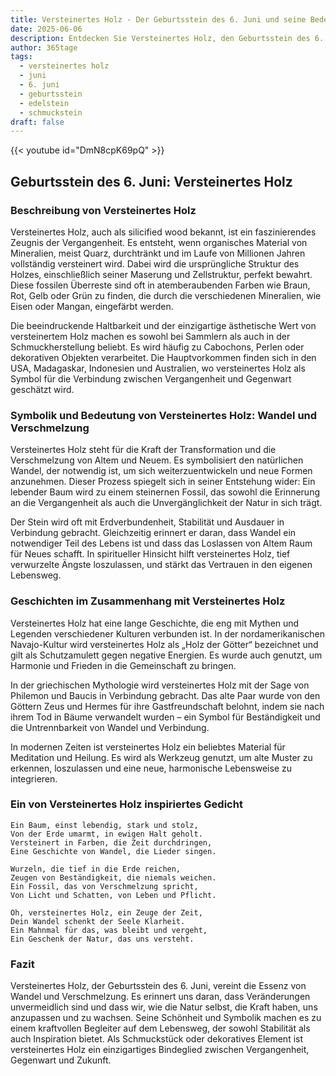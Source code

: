 ```yaml
---
title: Versteinertes Holz - Der Geburtsstein des 6. Juni und seine Bedeutung
date: 2025-06-06
description: Entdecken Sie Versteinertes Holz, den Geburtsstein des 6. Juni, der Wandel und Verschmelzung symbolisiert. Seine Symbolik und Geschichte werden Sie inspirieren.
author: 365tage
tags:
  - versteinertes holz
  - juni
  - 6. juni
  - geburtsstein
  - edelstein
  - schmuckstein
draft: false
---
```


{{< youtube id="DmN8cpK69pQ" >}}

## Geburtsstein des 6. Juni: Versteinertes Holz

### Beschreibung von Versteinertes Holz

Versteinertes Holz, auch als silicified wood bekannt, ist ein faszinierendes Zeugnis der Vergangenheit. Es entsteht, wenn organisches Material von Mineralien, meist Quarz, durchtränkt und im Laufe von Millionen Jahren vollständig versteinert wird. Dabei wird die ursprüngliche Struktur des Holzes, einschließlich seiner Maserung und Zellstruktur, perfekt bewahrt. Diese fossilen Überreste sind oft in atemberaubenden Farben wie Braun, Rot, Gelb oder Grün zu finden, die durch die verschiedenen Mineralien, wie Eisen oder Mangan, eingefärbt werden.

Die beeindruckende Haltbarkeit und der einzigartige ästhetische Wert von versteinertem Holz machen es sowohl bei Sammlern als auch in der Schmuckherstellung beliebt. Es wird häufig zu Cabochons, Perlen oder dekorativen Objekten verarbeitet. Die Hauptvorkommen finden sich in den USA, Madagaskar, Indonesien und Australien, wo versteinertes Holz als Symbol für die Verbindung zwischen Vergangenheit und Gegenwart geschätzt wird.

### Symbolik und Bedeutung von Versteinertes Holz: Wandel und Verschmelzung

Versteinertes Holz steht für die Kraft der Transformation und die Verschmelzung von Altem und Neuem. Es symbolisiert den natürlichen Wandel, der notwendig ist, um sich weiterzuentwickeln und neue Formen anzunehmen. Dieser Prozess spiegelt sich in seiner Entstehung wider: Ein lebender Baum wird zu einem steinernen Fossil, das sowohl die Erinnerung an die Vergangenheit als auch die Unvergänglichkeit der Natur in sich trägt.

Der Stein wird oft mit Erdverbundenheit, Stabilität und Ausdauer in Verbindung gebracht. Gleichzeitig erinnert er daran, dass Wandel ein notwendiger Teil des Lebens ist und dass das Loslassen von Altem Raum für Neues schafft. In spiritueller Hinsicht hilft versteinertes Holz, tief verwurzelte Ängste loszulassen, und stärkt das Vertrauen in den eigenen Lebensweg.

### Geschichten im Zusammenhang mit Versteinertes Holz

Versteinertes Holz hat eine lange Geschichte, die eng mit Mythen und Legenden verschiedener Kulturen verbunden ist. In der nordamerikanischen Navajo-Kultur wird versteinertes Holz als „Holz der Götter“ bezeichnet und gilt als Schutzamulett gegen negative Energien. Es wurde auch genutzt, um Harmonie und Frieden in die Gemeinschaft zu bringen.

In der griechischen Mythologie wird versteinertes Holz mit der Sage von Philemon und Baucis in Verbindung gebracht. Das alte Paar wurde von den Göttern Zeus und Hermes für ihre Gastfreundschaft belohnt, indem sie nach ihrem Tod in Bäume verwandelt wurden – ein Symbol für Beständigkeit und die Untrennbarkeit von Wandel und Verbindung.

In modernen Zeiten ist versteinertes Holz ein beliebtes Material für Meditation und Heilung. Es wird als Werkzeug genutzt, um alte Muster zu erkennen, loszulassen und eine neue, harmonische Lebensweise zu integrieren.

### Ein von Versteinertes Holz inspiriertes Gedicht

```
Ein Baum, einst lebendig, stark und stolz,  
Von der Erde umarmt, in ewigen Halt geholt.  
Versteinert in Farben, die Zeit durchdringen,  
Eine Geschichte von Wandel, die Lieder singen.  

Wurzeln, die tief in die Erde reichen,  
Zeugen von Beständigkeit, die niemals weichen.  
Ein Fossil, das von Verschmelzung spricht,  
Von Licht und Schatten, von Leben und Pflicht.  

Oh, versteinertes Holz, ein Zeuge der Zeit,  
Dein Wandel schenkt der Seele Klarheit.  
Ein Mahnmal für das, was bleibt und vergeht,  
Ein Geschenk der Natur, das uns versteht.  
```

### Fazit

Versteinertes Holz, der Geburtsstein des 6. Juni, vereint die Essenz von Wandel und Verschmelzung. Es erinnert uns daran, dass Veränderungen unvermeidlich sind und dass wir, wie die Natur selbst, die Kraft haben, uns anzupassen und zu wachsen. Seine Schönheit und Symbolik machen es zu einem kraftvollen Begleiter auf dem Lebensweg, der sowohl Stabilität als auch Inspiration bietet. Als Schmuckstück oder dekoratives Element ist versteinertes Holz ein einzigartiges Bindeglied zwischen Vergangenheit, Gegenwart und Zukunft.